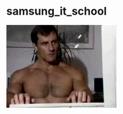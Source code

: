 # samsung_it_school

<img src="https://github.com/WhoReadThisWillDie/samsung_it_school/blob/master/literally_me.gif"/>
